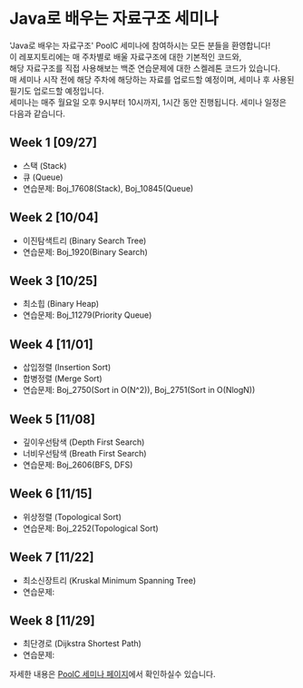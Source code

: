 # Java로 배우는 자료구조 세미나
'Java로 배우는 자료구조' PoolC 세미나에 참여하시는 모든 분들을 환영합니다!  
이 레포지토리에는 매 주차별로 배울 자료구조에 대한 기본적인 코드와,  
해당 자료구조를 직접 사용해보는 백준 연습문제에 대한 스켈레톤 코드가 있습니다.  
매 세미나 시작 전에 해당 주차에 해당하는 자료를 업로드할 예정이며, 세미나 후 사용된 필기도 업로드할 예정입니다.  
세미나는 매주 월요일 오후 9시부터 10시까지, 1시간 동안 진행됩니다. 세미나 일정은 다음과 같습니다.  

## Week 1 [09/27]
- 스택 (Stack)
- 큐 (Queue)
- 연습문제: Boj_17608(Stack), Boj_10845(Queue)

## Week 2 [10/04]
- 이진탐색트리 (Binary Search Tree)
- 연습문제: Boj_1920(Binary Search)

## Week 3 [10/25]
- 최소힙 (Binary Heap)
- 연습문제: Boj_11279(Priority Queue)

## Week 4 [11/01]
- 삽입정렬 (Insertion Sort)
- 합병정렬 (Merge Sort)
- 연습문제: Boj_2750(Sort in O(N^2)), Boj_2751(Sort in O(NlogN))

## Week 5 [11/08]
- 깊이우선탐색 (Depth First Search)
- 너비우선탐색 (Breath First Search)
- 연습문제: Boj_2606(BFS, DFS)

## Week 6 [11/15]
- 위상정렬 (Topological Sort)
- 연습문제: Boj_2252(Topological Sort)

## Week 7 [11/22]
- 최소신장트리 (Kruskal Minimum Spanning Tree)
- 연습문제:

## Week 8 [11/29]
- 최단경로 (Dijkstra Shortest Path)
- 연습문제:


자세한 내용은 [PoolC 세미나 페이지](https://poolc.org/activity/506)에서 확인하실수 있습니다.
